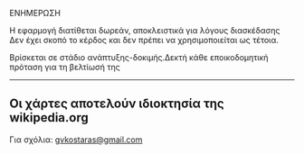 ΕΝΗΜΕΡΩΣΗ 

Η εφαρμογή διατίθεται δωρεάν, αποκλειστικά για λόγους διασκέδασης
Δεν έχει σκοπό το κέρδος και δεν πρέπει να χρησιμοποιείται ως τέτοια.

Βρίσκεται σε στάδιο ανάπτυξης-δοκιμής.Δεκτή κάθε εποικοδομητική πρόταση για τη βελτίωσή της

-------------------------------------------------
Οι χάρτες αποτελούν ιδιοκτησία της wikipedia.org
--------------------------------------------------

Για σχόλια: gvkostaras@gmail.com
